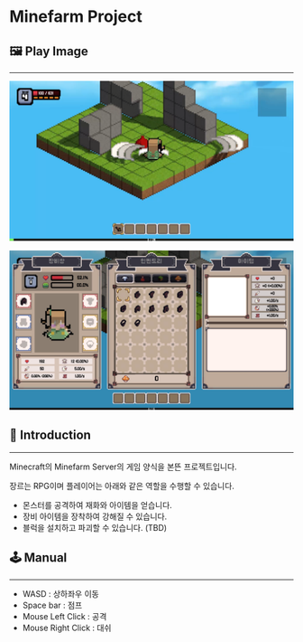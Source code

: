 # Minefarm Project

## 🖼️ Play Image

---

![Untitled](imgs/1.png)

![Untitled](imgs/2.png)

## 📄 Introduction

---

Minecraft의 Minefarm Server의 게임 양식을 본뜬 프로젝트입니다. 

장르는 RPG이며 플레이어는 아래와 같은 역할을 수행할 수 있습니다.

- 몬스터를 공격하여 재화와 아이템을 얻습니다.
- 장비 아이템을 장착하여 강해질 수 있습니다.
- 블럭을 설치하고 파괴할 수 있습니다. (TBD)

## 🕹️ Manual

---

- WASD : 상하좌우 이동
- Space bar : 점프
- Mouse Left Click : 공격
- Mouse Right Click : 대쉬